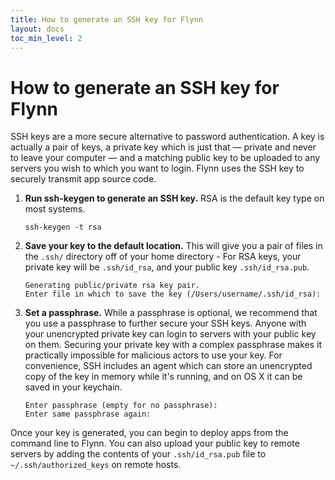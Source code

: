```yaml
---
title: How to generate an SSH key for Flynn
layout: docs
toc_min_level: 2
---
```


# How to generate an SSH key for Flynn

SSH keys are a more secure alternative to password authentication. A key is actually a pair of keys, a private key which is just that — private and never to leave your computer — and a matching public key to be uploaded to any servers you wish to which you want to login. Flynn uses the SSH key to securely transmit app source code.

1. **Run ssh-keygen to generate an SSH key.** RSA is the default key type on most systems.
    
    ```
    ssh-keygen -t rsa
    ```
2. **Save your key to the default location.** This will give you a pair of files in the `.ssh/` directory off of your home directory - For RSA keys, your private key will be `.ssh/id_rsa`, and your public key `.ssh/id_rsa.pub`.
    
    ```
    Generating public/private rsa key pair.
    Enter file in which to save the key (/Users/username/.ssh/id_rsa):
    ```
3. **Set a passphrase.** While a passphrase is optional, we recommend that you use a passphrase to further secure your SSH keys. Anyone with your unencrypted private key can login to servers with your public key on them. Securing your private key with a complex passphrase makes it practically impossible for malicious actors to use your key. For convenience, SSH includes an agent which can store an unencrypted copy of the key in memory while it's running, and on OS X it can be saved in your keychain.
    
    ```
    Enter passphrase (empty for no passphrase):
    Enter same passphrase again:
    ```
Once your key is generated, you can begin to deploy apps from the command line to Flynn. You can also upload your public key to remote servers by adding the contents of your `.ssh/id_rsa.pub` file to `~/.ssh/authorized_keys` on remote hosts.
